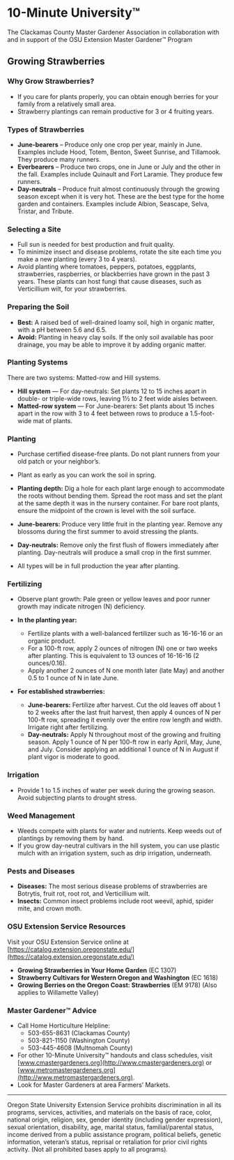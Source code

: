 # 10-Minute University™  
The Clackamas County Master Gardener Association in collaboration with and in support of the OSU Extension Master Gardener™ Program  

## Growing Strawberries  

### Why Grow Strawberries?  
- If you care for plants properly, you can obtain enough berries for your family from a relatively small area.  
- Strawberry plantings can remain productive for 3 or 4 fruiting years.  

### Types of Strawberries  
- **June-bearers** – Produce only one crop per year, mainly in June. Examples include Hood, Totem, Benton, Sweet Sunrise, and Tillamook. They produce many runners.  
- **Everbearers** – Produce two crops, one in June or July and the other in the fall. Examples include Quinault and Fort Laramie. They produce few runners.  
- **Day-neutrals** – Produce fruit almost continuously through the growing season except when it is very hot. These are the best type for the home garden and containers. Examples include Albion, Seascape, Selva, Tristar, and Tribute.  

### Selecting a Site  
- Full sun is needed for best production and fruit quality.  
- To minimize insect and disease problems, rotate the site each time you make a new planting (every 3 to 4 years).  
- Avoid planting where tomatoes, peppers, potatoes, eggplants, strawberries, raspberries, or blackberries have grown in the past 3 years. These plants can host fungi that cause diseases, such as Verticillium wilt, for your strawberries.  

### Preparing the Soil  
- **Best:** A raised bed of well-drained loamy soil, high in organic matter, with a pH between 5.6 and 6.5.  
- **Avoid:** Planting in heavy clay soils. If the only soil available has poor drainage, you may be able to improve it by adding organic matter.  

### Planting Systems  
There are two systems: Matted-row and Hill systems.  
- **Hill system** — For day-neutrals: Set plants 12 to 15 inches apart in double- or triple-wide rows, leaving 1½ to 2 feet wide aisles between.  
- **Matted-row system** — For June-bearers: Set plants about 15 inches apart in the row with 3 to 4 feet between rows to produce a 1.5-foot-wide mat of plants.  

### Planting  
- Purchase certified disease-free plants. Do not plant runners from your old patch or your neighbor’s.  
- Plant as early as you can work the soil in spring.  
- **Planting depth:** Dig a hole for each plant large enough to accommodate the roots without bending them. Spread the root mass and set the plant at the same depth it was in the nursery container. For bare root plants, ensure the midpoint of the crown is level with the soil surface.  

- **June-bearers:** Produce very little fruit in the planting year. Remove any blossoms during the first summer to avoid stressing the plants.  
- **Day-neutrals:** Remove only the first flush of flowers immediately after planting. Day-neutrals will produce a small crop in the first summer.  
- All types will be in full production the year after planting.  

### Fertilizing  
- Observe plant growth: Pale green or yellow leaves and poor runner growth may indicate nitrogen (N) deficiency.  
- **In the planting year:**  
  - Fertilize plants with a well-balanced fertilizer such as 16-16-16 or an organic product.  
  - For a 100-ft row, apply 2 ounces of nitrogen (N) one or two weeks after planting. This is equivalent to 13 ounces of 16-16-16 (2 ounces/0.16).  
  - Apply another 2 ounces of N one month later (late May) and another 0.5 to 1 ounce of N in late June.  

- **For established strawberries:**  
  - **June-bearers:** Fertilize after harvest. Cut the old leaves off about 1 to 2 weeks after the last fruit harvest, then apply 4 ounces of N per 100-ft row, spreading it evenly over the entire row length and width. Irrigate right after fertilizing.  
  - **Day-neutrals:** Apply N throughout most of the growing and fruiting season. Apply 1 ounce of N per 100-ft row in early April, May, June, and July. Consider applying an additional 1 ounce of N in August if plant vigor is moderate to good.  

### Irrigation  
- Provide 1 to 1.5 inches of water per week during the growing season. Avoid subjecting plants to drought stress.  

### Weed Management  
- Weeds compete with plants for water and nutrients. Keep weeds out of plantings by removing them by hand.  
- If you grow day-neutral cultivars in the hill system, you can use plastic mulch with an irrigation system, such as drip irrigation, underneath.  

### Pests and Diseases  
- **Diseases:** The most serious disease problems of strawberries are Botrytis, fruit rot, root rot, and Verticillium wilt.  
- **Insects:** Common insect problems include root weevil, aphid, spider mite, and crown moth.  

### OSU Extension Service Resources  
Visit your OSU Extension Service online at [https://catalog.extension.oregonstate.edu/](https://catalog.extension.oregonstate.edu/)  
- **Growing Strawberries in Your Home Garden** (EC 1307)  
- **Strawberry Cultivars for Western Oregon and Washington** (EC 1618)  
- **Growing Berries on the Oregon Coast: Strawberries** (EM 9178) (Also applies to Willamette Valley)  

### Master Gardener™ Advice  
- Call Home Horticulture Helpline:  
  - 503-655-8631 (Clackamas County)  
  - 503-821-1150 (Washington County)  
  - 503-445-4608 (Multnomah County)  
- For other 10-Minute University™ handouts and class schedules, visit [www.cmastergardeners.org](http://www.cmastergardeners.org) or [www.metromastergardeners.org](http://www.metromastergardeners.org).  
- Look for Master Gardeners at area Farmers’ Markets.  

---

Oregon State University Extension Service prohibits discrimination in all its programs, services, activities, and materials on the basis of race, color, national origin, religion, sex, gender identity (including gender expression), sexual orientation, disability, age, marital status, familial/parental status, income derived from a public assistance program, political beliefs, genetic information, veteran’s status, reprisal or retaliation for prior civil rights activity. (Not all prohibited bases apply to all programs).